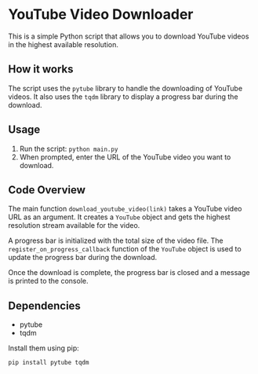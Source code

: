 # YouTube Video Downloader

This is a simple Python script that allows you to download YouTube videos in the highest available resolution.

## How it works

The script uses the `pytube` library to handle the downloading of YouTube videos. It also uses the `tqdm` library to display a progress bar during the download.

## Usage

1. Run the script: `python main.py`
2. When prompted, enter the URL of the YouTube video you want to download.

## Code Overview

The main function `download_youtube_video(link)` takes a YouTube video URL as an argument. It creates a `YouTube` object and gets the highest resolution stream available for the video.

A progress bar is initialized with the total size of the video file. The `register_on_progress_callback` function of the `YouTube` object is used to update the progress bar during the download.

Once the download is complete, the progress bar is closed and a message is printed to the console.

## Dependencies

- pytube
- tqdm

Install them using pip:

```bash
pip install pytube tqdm
```
